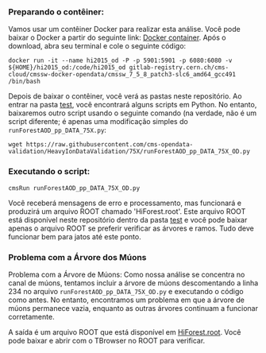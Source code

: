 ### Preparando o contêiner:

Vamos usar um contêiner Docker para realizar esta análise. Você pode baixar o Docker a partir do seguinte link: [Docker container](https://www.docker.com/products/docker-desktop/). Após o download, abra seu terminal e cole o seguinte código: 

  ```
  docker run -it --name hi2015_od -P -p 5901:5901 -p 6080:6080 -v ${HOME}/hi2015_od:/code/hi2015_od gitlab-registry.cern.ch/cms-cloud/cmssw-docker-opendata/cmssw_7_5_8_patch3-slc6_amd64_gcc491 /bin/bash
  ```

Depois de baixar o contêiner, você verá as pastas neste repositório. Ao entrar na pasta [test](HeavyIonsAnalysis/JetAnalysis/test), você encontrará alguns scripts em Python. No entanto, baixaremos outro script usando o seguinte comando (na verdade, não é um script diferente; é apenas uma modificação simples do `runForestAOD_pp_DATA_75X.py`:

```
wget https://raw.githubusercontent.com/cms-opendata-validation/HeavyIonDataValidation/75X/runForestAOD_pp_DATA_75X_OD.py
```

### Executando o script:
```
cmsRun runForestAOD_pp_DATA_75X_OD.py
```

Você receberá mensagens de erro e processamento, mas funcionará e produzirá um arquivo ROOT chamado 'HiForest.root'. Este arquivo ROOT está disponível neste repositório dentro da pasta [test](HeavyIonsAnalysis/JetAnalysis/test) e você pode baixar apenas o arquivo ROOT se preferir verificar as árvores e ramos. Tudo deve funcionar bem para jatos até este ponto.

### Problema com a Árvore dos Múons

Problema com a Árvore de Múons:
Como nossa análise se concentra no canal de múons, tentamos incluir a árvore de múons descomentando a linha 234 no arquivo `runForestAOD_pp_DATA_75X_OD.py` e executando o código como antes. No entanto, encontramos um problema em que a árvore de múons permanece vazia, enquanto as outras árvores continuam a funcionar corretamente.

A saída é um arquivo ROOT que está disponível em [HiForest.root](HeavyIonsAnalysis). Você pode baixar e abrir com o TBrowser no ROOT para verificar.
